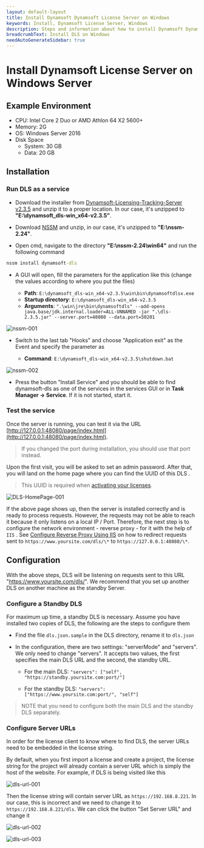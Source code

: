 ```yaml
---
layout: default-layout
title: Install Dynamsoft Dynamsoft License Server on Windows
keywords: Install, Dynamsoft License Server, Windows
description: Steps and information about how to install Dynamsoft Dynamsoft License Server on Windows
breadcrumbText: Install DLS on Windows
needAutoGenerateSidebar: true
---
```


# Install Dynamsoft License Server on Windows Server

## Example Environment

* CPU: Intel Core 2 Duo or AMD Athlon 64 X2 5600+
* Memory: 2G
* OS: Windows Server 2016
* Disk Space
  + System: 30 GB
  + Data: 20 GB

## Installation

### Run DLS as a service

* Download the installer from [Dynamsoft-Licensing-Tracking-Server v2.3.5](https://tst.dynamsoft.com/public/download/dls/2.3.5/dynamsoft_dls-win_x64-v2.3.5.zip) and unzip it to a proper location. In our case, it's unzipped to **"E:\dynamsoft_dls-win_x64-v2.3.5"**.

* Download [NSSM](https://nssm.cc/ci/nssm-2.24-101-g897c7ad.zip) and unzip, in our case, it's unzipped to **"E:\nssm-2.24"**.

* Open cmd, navigate to the directory **"E:\nssm-2.24\win64"** and run the following command

```cmd
nssm install dynamsoft-dls
```

* A GUI will open, fill the parameters for the application like this (change the values according to where you put the files)

  * **Path**: `E:\dynamsoft_dls-win_x64-v2.3.5\win\bin\dynamsoftdlsx.exe`
  * **Startup directory**: `E:\dynamsoft_dls-win_x64-v2.3.5`
  * **Arguments**: `".\win\jre\bin\dynamsoftdls" --add-opens java.base/jdk.internal.loader=ALL-UNNAMED -jar ".\dls-2.3.5.jar" --server.port=48080 --data.port=50201`

![nssm-001]({{site.assets}}imgs/nssm-001.png)

* Switch to the last tab "Hooks" and choose "Application exit" as the Event and specify the parameter as

  * **Command**: `E:\dynamsoft_dls-win_x64-v2.3.5\shutdown.bat`

![nssm-002]({{site.assets}}imgs/nssm-002.png)

* Press the button "Install Service" and you should be able to find dynamsoft-dls as one of the services in the services GUI or in **Task Manager -> Service**. If it is not started, start it.

### Test the service

Once the server is running, you can test it via the URL [http://127.0.0.1:48080/page/index.html](http://127.0.0.1:48080/page/index.html).

> If you changed the port during installation, you should use that port instead.

Upon the first visit, you will be asked to set an admin password. After that, you will land on the home page where you can find the UUID of this DLS .

> This UUID is required when [activating your licenses]({{site.selfhosted}}index.html#activate-the-license).

![DLS-HomePage-001]({{site.assets}}imgs/dls-homepage.png)

If the above page shows up, then the server is installed correctly and is ready to process requests. However, the requests may not be able to reach it because it only listens on a local IP / Port. Therefore, the next step is to configure the network environment - reverse proxy - for it with the help of `IIS` . See [Configure Reverse Proxy Using IIS]({{site.selfhosted}}configurereverseproxyusingiis.html) on how to redirect requests sent to `https://www.yoursite.com/dls/\*` to `https://127.0.0.1:48080/\*`.

## Configuration

With the above steps, DLS will be listening on requests sent to this URL "https://www.yoursite.com/dls/". We recommend that you set up another DLS on another machine as the standby Server.

### Configure a Standby DLS

For maximum up time, a standby DLS is necessary. Assume you have installed two copies of DLS, the following are the steps to configure them

* Find the file `dls.json.sample` in the DLS directory, rename it to `dls.json`

* In the configuration, there are two settings: "serverMode" and "servers". We only need to change "servers". It accepts two values, the first specifies the main DLS URL and the second, the standby URL.

  * For the main DLS: `"servers": ["self", "https://standby.yoursite.com:port/"]`

  * For the standby DLS: `"servers": ["https://www.yoursite.com:port/", "self"]`

> NOTE that you need to configure both the main DLS and the standby DLS separately.

### Configure Server URLs

In order for the license client to know where to find DLS, the server URLs need to be embedded in the license string.

By default, when you first import a license and create a project, the license string for the project will already contain a server URL which is simply the host of the website. For example, if DLS is being visited like this

![dls-url-001]({{site.assets}}imgs/dls-url-config-001.png)

Then the license string will contain server URL as `https://192.168.8.221`. In our case, this is incorrect and we need to change it to `https://192.168.8.221/dls`. We can click the button "Set Server URL" and change it

![dls-url-002]({{site.assets}}imgs/dls-url-config-002.png)

![dls-url-003]({{site.assets}}imgs/dls-url-config-003.png)

